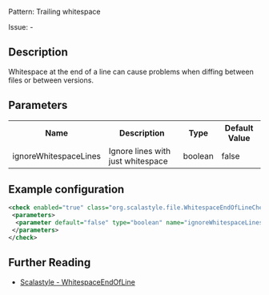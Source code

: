 Pattern: Trailing whitespace

Issue: -

## Description

Whitespace at the end of a line can cause problems when diffing between files or between versions.

## Parameters
<table><tr><th>Name</th><th>Description</th><th>Type</th><th>Default Value</th></tr><tr><td>ignoreWhitespaceLines</td>
        <td>Ignore lines with just whitespace</td>
        <td>boolean</td>
        <td>false</td>
      </tr></table>

## Example configuration

```xml
<check enabled="true" class="org.scalastyle.file.WhitespaceEndOfLineChecker" level="warning">
 <parameters>
  <parameter default="false" type="boolean" name="ignoreWhitespaceLines"/>
 </parameters>
</check>
```
<a name="org_scalastyle_scalariform_BlockImportChecker" />

## Further Reading

* [Scalastyle - WhitespaceEndOfLine](http://www.scalastyle.org/rules-1.0.0.html#org_scalastyle_file_WhitespaceEndOfLineChecker)